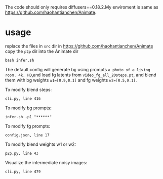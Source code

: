 The code should only requires diffusers==0.18.2.My enviroment is same as https://github.com/haohantianchen/Animate.

# usage
replace the files in `src` dir in https://github.com/haohantianchen/Animate   
copy the `p2p` dir into the Animate dir  
```
bash infer.sh
```
The default config will generate bg using prompts `a photo of a living room, 4k, HD`,and load fg latents from `video_fg_all_20steps.pt`, and blend them with bg weights `w1=[0.9,0.1]` and fg weights `w2=[0.5,0.1]`.

To modify blend steps:
```
cli.py, line 416
```
To modify bg prompts:
```
infer.sh -p1 "******"
```
To modify fg prompts:
```
config.json, line 17
```
To modify blend weights w1 or w2:
```
p2p.py, line 43
```
Visualize the intermediate noisy images:
```
cli.py, line 479
```
